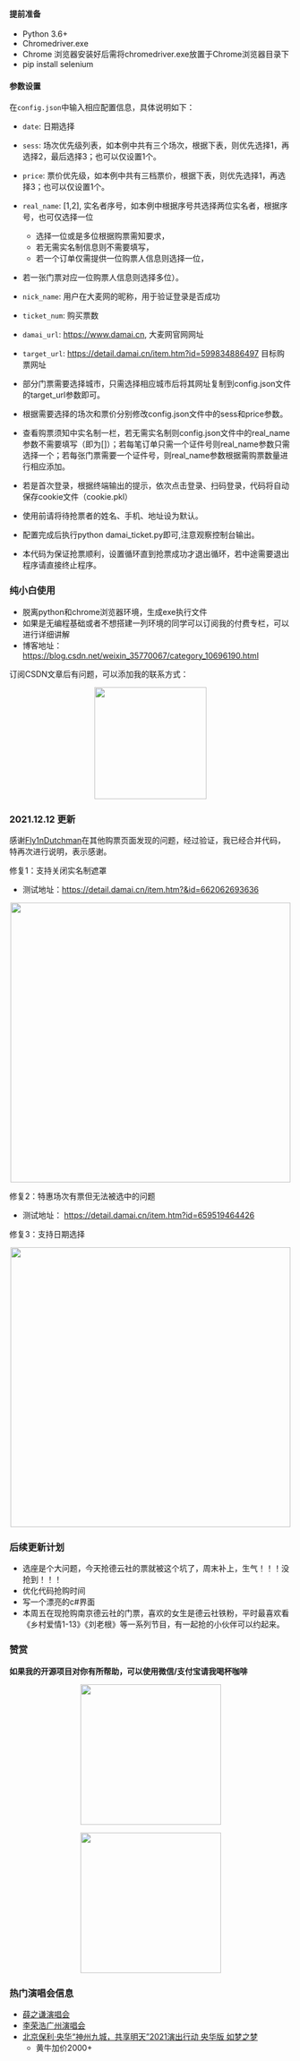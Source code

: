 #### 提前准备
* Python 3.6+
* Chromedriver.exe
* Chrome 浏览器安装好后需将chromedriver.exe放置于Chrome浏览器目录下
* pip install selenium

#### 参数设置

在`config.json`中输入相应配置信息，具体说明如下：

* `date`: 日期选择
* `sess`: 场次优先级列表，如本例中共有三个场次，根据下表，则优先选择1，再选择2，最后选择3；也可以仅设置1个。
* `price`: 票价优先级，如本例中共有三档票价，根据下表，则优先选择1，再选择3；也可以仅设置1个。
* `real_name`: [1,2], 实名者序号，如本例中根据序号共选择两位实名者，根据序号，也可仅选择一位
  * 选择一位或是多位根据购票需知要求，
  * 若无需实名制信息则不需要填写，
  * 若一个订单仅需提供一位购票人信息则选择一位，
 * 若一张门票对应一位购票人信息则选择多位）。
 
* `nick_name`: 用户在大麦网的昵称，用于验证登录是否成功
* `ticket_num`: 购买票数
* `damai_url`: https://www.damai.cn, 大麦网官网网址
* `target_url`: https://detail.damai.cn/item.htm?id=599834886497  目标购票网址

* 部分门票需要选择城市，只需选择相应城市后将其网址复制到config.json文件的target_url参数即可。

* 根据需要选择的场次和票价分别修改config.json文件中的sess和price参数。

* 查看购票须知中实名制一栏，若无需实名制则config.json文件中的real_name参数不需要填写（即为[]）；若每笔订单只需一个证件号则real_name参数只需选择一个；若每张门票需要一个证件号，则real_name参数根据需购票数量进行相应添加。


* 若是首次登录，根据终端输出的提示，依次点击登录、扫码登录，代码将自动保存cookie文件（cookie.pkl）

* 使用前请将待抢票者的姓名、手机、地址设为默认。

* 配置完成后执行python damai_ticket.py即可,注意观察控制台输出。

* 本代码为保证抢票顺利，设置循环直到抢票成功才退出循环，若中途需要退出程序请直接终止程序。

### 纯小白使用
* 脱离python和chrome浏览器环境，生成exe执行文件
* 如果是无编程基础或者不想搭建一列环境的同学可以订阅我的付费专栏，可以进行详细讲解
* 博客地址：https://blog.csdn.net/weixin_35770067/category_10696190.html

订阅CSDN文章后有问题，可以添加我的联系方式：
<p align="center">
<img width="200" src="https://user-images.githubusercontent.com/37463338/145716647-5bf61260-c1d5-4a4a-9b85-ce8dedf8aeeb.png">
</p>


### 2021.12.12 更新
感谢[Fly1nDutchman](https://github.com/ouyangjunfei?tab=repositories)在其他购票页面发现的问题，经过验证，我已经合并代码，特再次进行说明，表示感谢。

修复1：支持关闭实名制遮罩
* 测试地址：https://detail.damai.cn/item.htm?&id=662062693636
<p align="center">
<img width="500" src="https://user-images.githubusercontent.com/37463338/145715661-56e0a495-2809-461e-beb2-7030fbe8e748.png">
</p>

修复2：特惠场次有票但无法被选中的问题
* 测试地址： https://detail.damai.cn/item.htm?id=659519464426

修复3：支持日期选择
<p align="center">
<img width="500" src="https://user-images.githubusercontent.com/37463338/145716541-e74a3624-7ebf-45c0-ae64-c30e2211af9e.png">
</p>

### 后续更新计划
* 选座是个大问题，今天抢德云社的票就被这个坑了，周末补上，生气！！！没抢到！！！
* 优化代码抢购时间
* 写一个漂亮的c#界面
* 本周五在现抢购南京德云社的门票，喜欢的女生是德云社铁粉，平时最喜欢看《乡村爱情1-13》《刘老根》等一系列节目，有一起抢的小伙伴可以约起来。

### 赞赏
<p align="left"><strong>如果我的开源项目对你有所帮助，可以使用微信/支付宝请我喝杯咖啡</strong></p>

<p align="center">
<img width="251" src="https://user-images.githubusercontent.com/37463338/145717146-96da777d-3031-4f9a-9196-6345a95d2c2c.JPG">
</p>
<p align="center">
<img width="251" src="https://user-images.githubusercontent.com/37463338/145717159-fe59ed1d-f396-44c7-b2ac-3aa0bcafe074.JPG">
</p>


### 热门演唱会信息
* [薛之谦演唱会](https://detail.damai.cn/item.htm?spm=a2oeg.search_category.0.0.57344206jb38CA&id=658630460380&clicktitle=%E8%96%9B%E4%B9%8B%E8%B0%A6%E2%80%9C%E5%A4%A9%E5%A4%96%E6%9D%A5%E7%89%A9%E2%80%9D%E5%B7%A1%E5%9B%9E%E6%BC%94%E5%94%B1%E4%BC%9A-%E5%B9%BF%E5%B7%9E%E7%AB%99)
* [李荣浩广州演唱会](https://detail.damai.cn/item.htm?spm=a2oeg.search_category.0.0.7e141ffaOOsGL3&id=660857675535&clicktitle=%E6%9D%8E%E8%8D%A3%E6%B5%A9%E2%80%9C%E9%BA%BB%E9%9B%80%E2%80%9D%E5%B7%A1%E5%9B%9E%E6%BC%94%E5%94%B1%E4%BC%9A%20%E5%B9%BF%E5%B7%9E%E7%AB%99)
* [北京保利·央华“神州九城，共享明天”2021演出行动 央华版 如梦之梦](https://detail.damai.cn/item.htm?spm=a2oeg.search_category.0.0.310919488fszNB&id=662432820667&clicktitle=%E4%BF%9D%E5%88%A9%C2%B7%E5%A4%AE%E5%8D%8E%E2%80%9C%E7%A5%9E%E5%B7%9E%E4%B9%9D%E5%9F%8E%EF%BC%8C%E5%85%B1%E4%BA%AB%E6%98%8E%E5%A4%A9%E2%80%9D2021%E6%BC%94%E5%87%BA%E8%A1%8C%E5%8A%A8%20%E5%A4%AE%E5%8D%8E%E7%89%88%E3%80%8A%E5%A6%82%E6%A2%A6%E4%B9%8B%E6%A2%A6%E3%80%8B)
   * 黄牛加价2000+

